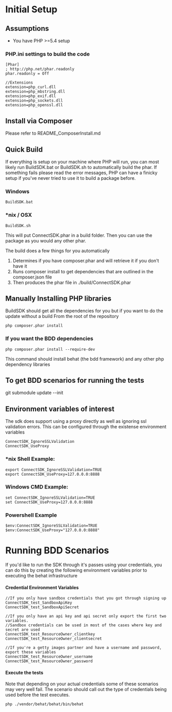 # Initial Setup

## Assumptions
* You have PHP >=5.4 setup

### PHP.ini settings to build the code
    [Phar]
    ; http://php.net/phar.readonly
    phar.readonly = Off

	//Extensions
	extension=php_curl.dll
	extension=php_mbstring.dll
	extension=php_exif.dll
	extension=php_sockets.dll
    extension=php_openssl.dll

## Install via Composer
Please refer to README_ComposerInstall.md

## Quick Build
If everything is setup on your machine where PHP will run, you can most likely run BuildSDK.bat or BuildSDK.sh to automatically build the phar. If something fails please read the error messages, PHP can have a finicky setup if you've never tried to use it to build a package before.

### Windows

    BuildSDK.bat

### *nix / OSX

    BuildSDK.sh

This will put ConnectSDK.phar in a build folder. Then you can use the package as you would any other phar.

The build does a few things for you automatically
1. Determines if you have composer.phar and will retrieve it if you don't have it
1. Runs composer install to get dependencies that are outlined in the composer.json file
1. Then produces the phar file in ./build/ConnectSDK.phar

## Manually Installing PHP libraries

BuildSDK should get all the dependencies for you but if you want to do the update without a build
From the root of the repository

    php composer.phar install

### If you want the BDD dependencies

    php composer.phar install --require-dev

This command should install behat (the bdd framework) and any other php dependency libraries

## To get BDD scenarios for running the tests
git submodule update --init


## Environment variables of interest

The sdk does support using a proxy directly as well as ignoring ssl validation errors. This can be configured through the existense environment variables

    ConnectSDK_IgnoreSSLValidation
    ConnectSDK_UseProxy

### *nix Shell Example:

    export ConnectSDK_IgnoreSSLValidation=TRUE
    export ConnectSDK_UseProxy=127.0.0.0:8888

### Windows CMD Example:

    set ConnectSDK_IgnoreSSLValidation=TRUE
    set ConnectSDK_UseProxy=127.0.0.0:8888

### Powershell Example

    $env:ConnectSDK_IgnoreSSLValidation=TRUE
    $env:ConnectSDK_UseProxy="127.0.0.0:8888"

# Running BDD Scenarios

If you'd like to run the SDK through it's passes using your credentials, you can do this by creating the following environment variables prior to executing the behat infrastructure

#### Credential Environment Variables

    //If you only have sandbox credentials that you got through signing up
    ConnectSDK_test_SandboxApiKey
    ConnectSDK_test_SandboxApiSecret

    //If you only have an api key and api secret only export the first two variables.
    //Sandbox credentials can be used in most of the cases where key and secret are used
    ConnectSDK_test_ResourceOwner_clientkey
    ConnectSDK_test_ResourceOwner_clientsecret

    //If you're a getty images partner and have a username and password, export these variables
    ConnectSDK_test_ResourceOwner_username
    ConnectSDK_test_ResourceOwner_password

#### Execute the tests

Note that depending on your actual credentials some of these scenarios may very well fail. The scenario should call out the type of credentials being used before the test executes.


    php ./vendor/behat/behat/bin/behat
